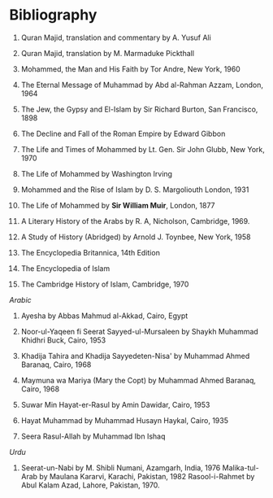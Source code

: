 Bibliography
============

1. Quran Majid, translation and commentary by A. Yusuf Ali

2. Quran Majid, translation by M. Marmaduke Pickthall

3. Mohammed, the Man and His Faith by Tor Andre, New York, 1960

4. The Eternal Message of Muhammad by Abd al-Rahman Azzam, London, 1964

5. The Jew, the Gypsy and El-Islam by Sir Richard Burton, San Francisco,
1898

6. The Decline and Fall of the Roman Empire by Edward Gibbon

7. The Life and Times of Mohammed by Lt. Gen. Sir John Glubb, New York,
1970

8. The Life of Mohammed by Washington Irving

9. Mohammed and the Rise of Islam by D. S. Margoliouth London, 1931

10. The Life of Mohammed by **Sir William Muir**, London, 1877

11. A Literary History of the Arabs by R. A, Nicholson, Cambridge, 1969.

12. A Study of History (Abridged) by Arnold J. Toynbee, New York, 1958

13. The Encyclopedia Britannica, 14th Edition

14. The Encyclopedia of Islam

15. The Cambridge History of Islam, Cambridge, 1970

*Arabic*

1. Ayesha by Abbas Mahmud al-Akkad, Cairo, Egypt

2. Noor-ul-Yaqeen fi Seerat Sayyed-ul-Mursaleen by Shaykh Muhammad
Khidhri Buck, Cairo, 1953

3. Khadija Tahira and Khadija Sayyedeten-Nisa' by Muhammad Ahmed
Baranaq, Cairo, 1968

4. Maymuna wa Mariya (Mary the Copt) by Muhammad Ahmed Baranaq, Cairo,
1968

5. Suwar Min Hayat-er-Rasul by Amin Dawidar, Cairo, 1953

6. Hayat Muhammad by Muhammad Husayn Haykal, Cairo, 1935

7. Seera Rasul-Allah by Muhammad Ibn Ishaq

*Urdu*

1. Seerat-un-Nabi by M. Shibli Numani, Azamgarh, India, 1976
Malika-tul-Arab by Maulana Kararvi, Karachi, Pakistan, 1982
Rasool-i-Rahmet by Abul Kalam Azad, Lahore, Pakistan, 1970.


